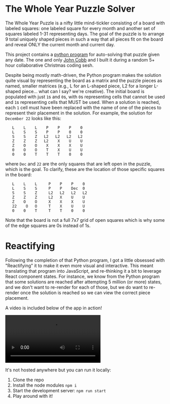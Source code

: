 # The Whole Year Puzzle Solver

The Whole Year Puzzle is a nifty little mind-tickler consisting of a board with labeled squares: one labeled square for every month and another set of squares labeled 1-31 representing days. The goal of the puzzle is to arrange 9 total uniquely shaped pieces in such a way that all pieces fit on the board and reveal ONLY the current month and current day.

This project contains a [python program](daypuzzle.py) for auto-solving that puzzle given any date. The one and only [John Cobb](https://github.com/johndcobb) and I built it during a random 5+ hour collaborative Christmas coding sesh.

Despite being mostly math-driven, the Python program makes the solution quite visual by representing the board as a matrix and the puzzle pieces as named, smaller matrices (e.g., L for an L-shaped piece, L2 for a longer L-shaped piece... what can I say? we're creative). The initial board is populated with just `1`s and `0`s, with `0`s representing cells that cannot be used and `1`s representing cells that MUST be used. When a solution is reached, each `1` cell must have been replaced with the name of one of the pieces to represent their placement in the solution.
For example, the solution for `December 22` looks like this:

```
   L    L    L    P    P    P    0
   L    S    S    P    P    0    0
   S    S    Z   L2   L2   L2   L2
   Z    Z    Z   L2    X    U    U
   Z    O    O    X    X    X    U
   0    O    O    T    X    U    U
   0    0    T    T    T    0    0
```

where `Dec` and `22` are the only squares that are left open in the puzzle, which is the goal. To clarify, these are the location of those specific squares in the board:

```
   L    L    L     P    P    P    0
   L    S    S     P    P    Dec  0
   S    S    Z     L2   L2   L2   L2
   Z    Z    Z     L2   X    U    U
   Z    O    O     X    X    X    U
   22    O   O     T    X    U    U
   0    0    T     T    T    0    0
```

Note that the board is not a full 7x7 grid of open squares which is why some of the edge squares are 0s instead of 1s.

# Reactifying

Following the completion of that Python program, I got a little obsessed with "Reactifying" it to make it even more visual and interactive. This meant translating that program into JavaScript, and re-thinking it a bit to leverage React component states. For instance, we know from the Python program that some solutions are reached after attempting 5 million (or more) states, and we don't want to re-render for each of those, but we do want to re-render once the solution is reached so we can view the correct piece placement.

A video is included below of the app in action!

![demo video of calendar puzzle solver](puzzlesolver.mp4)

It's not hosted anywhere but you can run it locally:

1. Clone the repo
2. Install the node modules `npm i`
3. Start the development server: `npm run start`
4. Play around with it!
